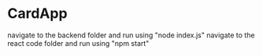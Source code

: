 # CardApp

navigate to the backend folder and run using "node index.js"
navigate to the react code folder and run using "npm start"